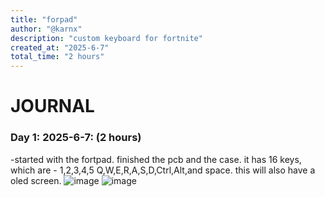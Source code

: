 ```yaml
---
title: "forpad"
author: "@karnx"
description: "custom keyboard for fortnite"
created_at: "2025-6-7"
total_time: "2 hours"
---
```


# JOURNAL

### Day 1: 2025-6-7: (2 hours)
-started with the fortpad. finished the pcb and the case. it has 16 keys, which are - 1,2,3,4,5 Q,W,E,R,A,S,D,Ctrl,Alt,and space. this will also have a oled screen.
![image](https://github.com/user-attachments/assets/7f582ca6-f30f-4c31-9252-4b7ce9e413e7)
![image](https://github.com/user-attachments/assets/dd6f51c7-f5ee-4aed-a48f-22a546cbb33f)
